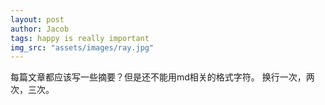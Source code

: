 ```yaml
---
layout: post
author: Jacob
tags: happy is really important
img_src: "assets/images/ray.jpg"
---
```

每篇文章都应该写一些摘要？但是还不能用md相关的格式字符。
换行一次，两次，三次。